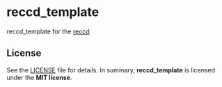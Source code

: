 # reccd_template

reccd_template for the [reccd](https://github.com/bogonets/reccd)

## License

See the [LICENSE](./LICENSE) file for details. In summary,
**reccd_template** is licensed under the **MIT license**.
